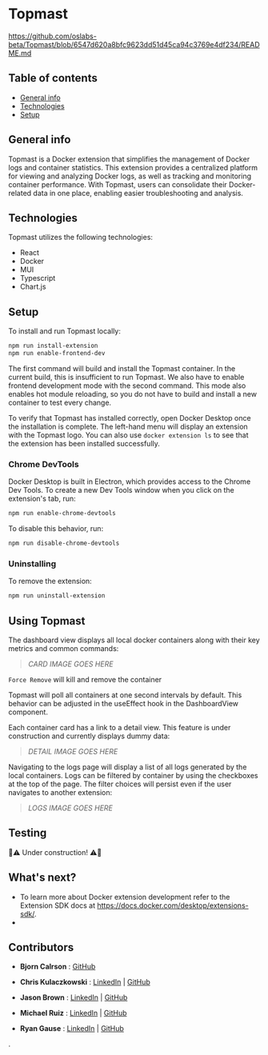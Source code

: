 # Topmast
https://github.com/oslabs-beta/Topmast/blob/6547d620a8bfc9623dd51d45ca94c3769e4df234/README.md

## Table of contents

- [General info](#general-info)
- [Technologies](#technologies)
- [Setup](#setup)


## General info

Topmast is a Docker extension that simplifies the management of Docker logs and container statistics. This extension provides a centralized platform for viewing and analyzing Docker logs, as well as tracking and monitoring container performance. With Topmast, users can consolidate their Docker-related data in one place, enabling easier troubleshooting and analysis.


## Technologies

Topmast utilizes the following technologies:

- React
- Docker
- MUI
- Typescript
- Chart.js


## Setup

To install and run Topmast locally:

```bash
npm run install-extension
npm run enable-frontend-dev
```

The first command will build and install the Topmast container. In the current build, this is insufficient to run Topmast. We also have to enable frontend development mode with the second command. This mode also enables hot module reloading, so you do not have to build and install a new container to test every change.

To verify that Topmast has installed correctly, open Docker Desktop once the installation is complete. The left-hand menu will display an extension with the Topmast logo. You can also use `docker extension ls` to see that the extension has been installed successfully.


### Chrome DevTools

Docker Desktop is built in Electron, which provides access to the Chrome Dev Tools. To create a new Dev Tools window when you click on the extension's tab, run:

```bash
npm run enable-chrome-devtools
```

To disable this behavior, run:

```bash
npm run disable-chrome-devtools
```


### Uninstalling

To remove the extension:

```bash
npm run uninstall-extension
```


## Using Topmast

The dashboard view displays all local docker containers along with their key metrics and common commands:

> _CARD IMAGE GOES HERE_

`Force Remove` will kill and remove the container

Topmast will poll all containers at one second intervals by default. This behavior can be adjusted in the useEffect hook in the DashboardView component.

Each container card has a link to a detail view. This feature is under construction and currently displays dummy data:

> _DETAIL IMAGE GOES HERE_

Navigating to the logs page will display a list of all logs generated by the local containers. Logs can be filtered by container by using the checkboxes at the top of the page. The filter choices will persist even if the user navigates to another extension:

> _LOGS IMAGE GOES HERE_


## Testing

:construction::warning: Under construction! :warning::construction:



## What's next?

- To learn more about Docker extension development refer to the Extension SDK docs at https://docs.docker.com/desktop/extensions-sdk/.
- 

## Contributors

 - **Bjorn Calrson** : [GitHub](https://github.com/bacarlsson86)

 - **Chris Kulaczkowski** : [LinkedIn](https://www.linkedin.com/in/chris-iscoding/) | [GitHub](https://github.com/Chris-isCoding)

 - **Jason Brown** : [LinkedIn](https://www.linkedin.com/in/jasonbr/) | [GitHub](https://github.com/superbunker)

 - **Michael Ruiz** : [LinkedIn](https://www.linkedin.com/in/michael-a-ruiz/) | [GitHub](https://github.com/Ruizmichael)

 - **Ryan Gause** : [LinkedIn](https://www.linkedin.com/in/ryangause) | [GitHub](https://github.com/Gauserr)


.


